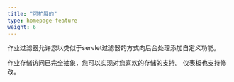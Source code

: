 ```yaml
---
title: "可扩展的"
type: homepage-feature
weight: 6
---
```

作业过滤器允许您以类似于servlet过滤器的方式向后台处理添加自定义功能。

作业存储访问已完全抽象，您可以实现对您喜欢的存储的支持。 仪表板也支持修改。